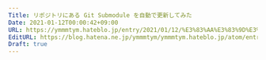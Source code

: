 ```yaml
---
Title: リポジトリにある Git Submodule を自動で更新してみた
Date: 2021-01-12T00:00:42+09:00
URL: https://ymmmtym.hateblo.jp/entry/2021/01/12/%E3%83%AA%E3%83%9D%E3%82%B8%E3%83%88%E3%83%AA%E3%81%AB%E3%81%82%E3%82%8B_Git_Submodule_%E3%82%92%E8%87%AA%E5%8B%95%E3%81%A7%E6%9B%B4%E6%96%B0%E3%81%97%E3%81%A6%E3%81%BF%E3%81%9F%E2%80%9C
EditURL: https://blog.hatena.ne.jp/ymmmtym/ymmmtym.hateblo.jp/atom/entry/26006613677182315
Draft: true
---
```


